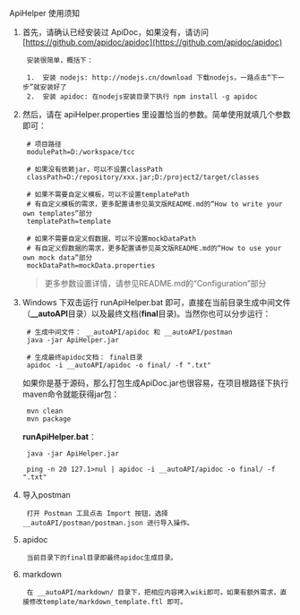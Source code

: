 ApiHelper 使用须知

1. 首先，请确认已经安装过 ApiDoc，如果没有，请访问 [https://github.com/apidoc/apidoc](https://github.com/apidoc/apidoc)

        安装很简单，概括下：
        
        1.  安装 nodejs: http://nodejs.cn/download 下载nodejs，一路点击“下一步”就安装好了        
        2.  安装 apidoc: 在nodejs安装目录下执行 npm install -g apidoc 

2. 然后，请在 apiHelper.properties 里设置恰当的参数。简单使用就填几个参数即可：

	    # 项目路径
		modulePath=D:/workspace/tcc

		# 如果没有依赖jar，可以不设置classPath
		classPath=D:/repository/xxx.jar;D:/project2/target/classes

		# 如果不需要自定义模板，可以不设置templatePath
		# 有自定义模板的需求，更多配置请参见英文版README.md的“How to write your own templates”部分
		templatePath=template

		# 如果不需要自定义假数据，可以不设置mockDataPath
		# 有自定义假数据的需求，更多配置请参见英文版README.md的“How to use your own mock data”部分
		mockDataPath=mockData.properties

	> 更多参数设置详情，请参见README.md的“Configuration”部分


3. Windows 下双击运行 runApiHelper.bat 即可，直接在当前目录生成中间文件（**__autoAPI**目录）以及最终文档(**final**目录)。当然你也可以分步运行：
     
	    # 生成中间文件： __autoAPI/apidoc 和 __autoAPI/postman 
		java -jar ApiHelper.jar 
	 
		# 生成最终apidoc文档： final目录
	    apidoc -i __autoAPI/apidoc -o final/ -f ".txt" 
          

	如果你是基于源码，那么打包生成ApiDoc.jar也很容易，在项目根路径下执行maven命令就能获得jar包：

		mvn clean
		mvn package 


	**runApiHelper.bat**：

		java -jar ApiHelper.jar 

		ping -n 20 127.1>nul | apidoc -i __autoAPI/apidoc -o final/ -f ".txt"

4. 导入postman
       
		打开 Postman 工具点击 Import 按钮，选择 __autoAPI/postman/postman.json 进行导入操作。

5. apidoc

		当前目录下的final目录即最终apidoc生成目录。

6. markdown

		在 __autoAPI/markdown/ 目录下，把相应内容拷入wiki即可。如果有额外需求，直接修改template/markdown_template.ftl 即可。



